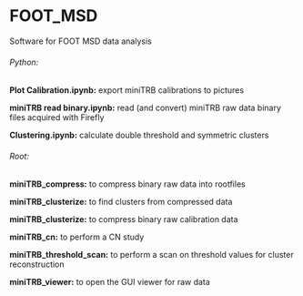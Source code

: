 # FOOT_MSD
Software for FOOT MSD data analysis

###### Python:

**Plot Calibration.ipynb:** export miniTRB calibrations to pictures

**miniTRB read binary.ipynb:** read (and convert) miniTRB raw data binary files acquired with Firefly

**Clustering.ipynb:** calculate double threshold and symmetric clusters

###### Root:

**miniTRB_compress:** to compress binary raw data into rootfiles

**miniTRB_clusterize:** to find clusters from compressed data

**miniTRB_clusterize:** to compress binary raw calibration data

**miniTRB_cn:** to perform a CN study

**miniTRB_threshold_scan:** to perform a scan on threshold values for cluster reconstruction

**miniTRB_viewer:** to open the GUI viewer for raw data

